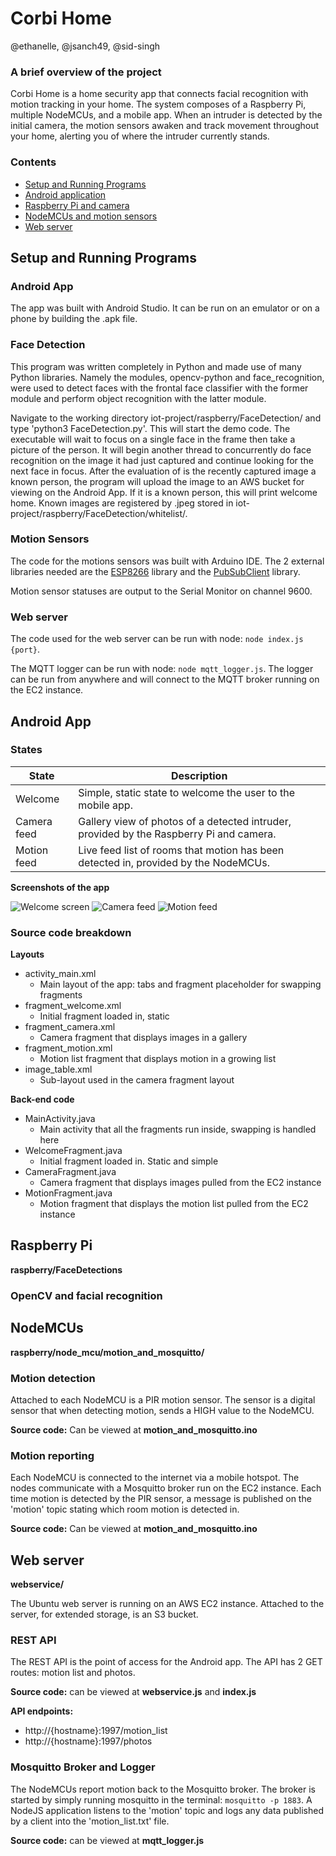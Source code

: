 # Corbi Home
@ethanelle, @jsanch49, @sid-singh
### A brief overview of the project
Corbi Home is a home security app that connects facial recognition with motion tracking in your home. The system composes of a Raspberry Pi, multiple NodeMCUs, and a mobile app. When an intruder is detected by the initial camera, the motion sensors awaken and track movement throughout your home, alerting you of where the intruder currently stands.
### Contents
* [Setup and Running Programs](https://github.com/ethanelle/iot-project#setup-and-running-programs)
* [Android application](https://github.com/ethanelle/iot-project#android-app)
* [Raspberry Pi and camera](https://github.com/ethanelle/iot-project#raspberry-pi)
* [NodeMCUs and motion sensors](https://github.com/ethanelle/iot-project#nodemcus)
* [Web server](https://github.com/ethanelle/iot-project#web-server)

## Setup and Running Programs
### Android App
The app was built with Android Studio. It can be run on an emulator or on a phone by building the .apk file.
### Face Detection
This program was written completely in Python and made use of many Python libraries. Namely the modules, opencv-python and face_recognition, were used to detect faces with the frontal face classifier with the former module and perform object recognition with the latter module.

Navigate to the working directory iot-project/raspberry/FaceDetection/ and type 'python3 FaceDetection.py'. This will start the demo code. The executable will wait to focus on a single face in the frame then take a picture of the person. It will begin another thread to concurrently do face recognition on the image it had just captured and continue looking for the next face in focus. After the evaluation of is the recently captured image a known person, the program will upload the image to an AWS bucket for viewing on the Android App. If it is a known person, this will print welcome home. Known images are registered by <name>.jpeg stored in iot-project/raspberry/FaceDetection/whitelist/.

### Motion Sensors
The code for the motions sensors was built with Arduino IDE. The 2 external libraries needed are the [ESP8266](https://github.com/esp8266/Arduino) library and the [PubSubClient](https://github.com/knolleary/pubsubclient) library.

Motion sensor statuses are output to the Serial Monitor on channel 9600.

### Web server
The code used for the web server can be run with node: `node index.js {port}`.

The MQTT logger can be run with node: `node mqtt_logger.js`. The logger can be run from anywhere and will connect to the MQTT broker running on the EC2 instance.

## Android App
### States
|State|Description|
|---|---|
|Welcome|Simple, static state to welcome the user to the mobile app.|
|Camera feed|Gallery view of photos of a detected intruder, provided by the Raspberry Pi and camera.|
|Motion feed|Live feed list of rooms that motion has been detected in, provided by the NodeMCUs.|


**Screenshots of the app**

![Welcome screen](https://i.imgur.com/rxhWyPG.png)
![Camera feed](https://i.imgur.com/tY9dErk.png)
![Motion feed](https://i.imgur.com/lN79VSM.png)

### Source code breakdown

**Layouts**
* activity_main.xml
  * Main layout of the app: tabs and fragment placeholder for swapping fragments
* fragment_welcome.xml
  * Initial fragment loaded in, static
* fragment_camera.xml
  * Camera fragment that displays images in a gallery
* fragment_motion.xml
  * Motion list fragment that displays motion in a growing list
* image_table.xml
  * Sub-layout used in the camera fragment layout

**Back-end code**
* MainActivity.java
  * Main activity that all the fragments run inside, swapping is handled here
* WelcomeFragment.java
  * Initial fragment loaded in. Static and simple
* CameraFragment.java
  * Camera fragment that displays images pulled from the EC2 instance
* MotionFragment.java
  * Motion fragment that displays the motion list pulled from the EC2 instance

## Raspberry Pi
**raspberry/FaceDetections**

### OpenCV and facial recognition

## NodeMCUs
**raspberry/node_mcu/motion_and_mosquitto/**
### Motion detection
Attached to each NodeMCU is a PIR motion sensor. The sensor is a digital sensor that when detecting motion, sends a HIGH value to the NodeMCU.

**Source code:** Can be viewed at **motion_and_mosquitto.ino**

### Motion reporting
Each NodeMCU is connected to the internet via a mobile hotspot. The nodes communicate with a Mosquitto broker run on the EC2 instance. Each time motion is detected by the PIR sensor, a message is published on the 'motion' topic stating which room motion is detected in.

**Source code:** Can be viewed at **motion_and_mosquitto.ino**

## Web server
**webservice/**

The Ubuntu web server is running on an AWS EC2 instance. Attached to the server, for extended storage, is an S3 bucket.

### REST API
The REST API is the point of access for the Android app. The API has 2 GET routes: motion list and photos.

**Source code:** can be viewed at **webservice.js** and **index.js**

**API endpoints:**

* http://{hostname}:1997/motion_list
* http://{hostname}:1997/photos

### Mosquitto Broker and Logger
The NodeMCUs report motion back to the Mosquitto broker. The broker is started by simply running mosquitto in the terminal: `mosquitto -p 1883`. A NodeJS application listens to the 'motion' topic and logs any data published by a client into the 'motion_list.txt' file.

**Source code:** can be viewed at **mqtt_logger.js**
